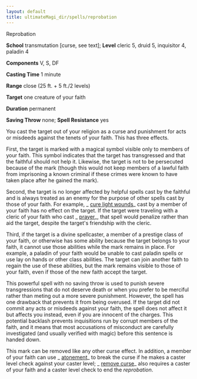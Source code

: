 ```yaml
---
layout: default
title: ultimateMagi_dir/spells/reprobation
---
```

Reprobation

**School** transmutation [curse, see text]; **Level** cleric 5, druid 5, inquisitor 4, paladin 4

**Components** V, S, DF

**Casting Time** 1 minute

**Range** close (25 ft. + 5 ft./2 levels)

**Target** one creature of your faith

**Duration** permanent

**Saving Throw** none; **Spell Resistance** yes

You cast the target out of your religion as a curse and punishment for acts or misdeeds against the tenets of your faith. This has three effects.

First, the target is marked with a magical symbol visible only to members of your faith. This symbol indicates that the target has transgressed and that the faithful should not help it. Likewise, the target is not to be persecuted because of the mark (though this would not keep members of a lawful faith from imprisoning a known criminal if these crimes were known to have taken place after he gained the mark).

Second, the target is no longer affected by helpful spells cast by the faithful and is always treated as an enemy for the purpose of other spells cast by those of your faith. For example, _ [cure light wounds](spell_dir/cureLightWounds#_cure-light-wounds)_ cast by a member of your faith has no effect on the target. If the target were traveling with a cleric of your faith who cast _ [prayer](spells/prayer#_prayer)_, that spell would penalize rather than aid the target, despite the target's friendship with the cleric.

Third, if the target is a divine spellcaster, a member of a prestige class of your faith, or otherwise has some ability because the target belongs to your faith, it cannot use those abilities while the mark remains in place. For example, a paladin of your faith would be unable to cast paladin spells or use lay on hands or other class abilities. The target can join another faith to regain the use of these abilities, but the mark remains visible to those of your faith, even if those of the new faith accept the target.

This powerful spell with no saving throw is used to punish severe transgressions that do not deserve death or when you prefer to be merciful rather than meting out a more severe punishment. However, the spell has one drawback that prevents it from being overused. If the target did not commit any acts or misdeeds against your faith, the spell does not affect it but affects you instead, even if you are innocent of the charges. This potential backlash prevents inquisitions run by corrupt members of the faith, and it means that most accusations of misconduct are carefully investigated (and usually verified with magic) before this sentence is handed down.

This mark can be removed like any other curse effect. In addition, a member of your faith can use _ [atonement](spell_dir/atonement#_atonement)_ to break the curse if he makes a caster level check against your caster level; _ [remove curse](spells/removeCurse#_remove-curse)_ also requires a caster of your faith and a caster level check to end the _reprobation_.

